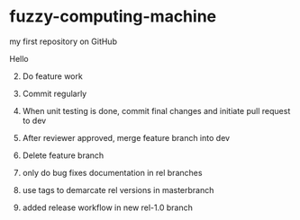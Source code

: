 # fuzzy-computing-machine
my first repository on GitHub 

Hello 

2. Do feature work 
3. Commit regularly 
4. When unit testing is done, commit final changes and initiate pull request to dev
5. After reviewer approved, merge feature branch into dev 
6. Delete feature branch 


7. only do bug fixes documentation in rel branches
8. use tags to demarcate rel versions in masterbranch
9. added release workflow in new rel-1.0 branch